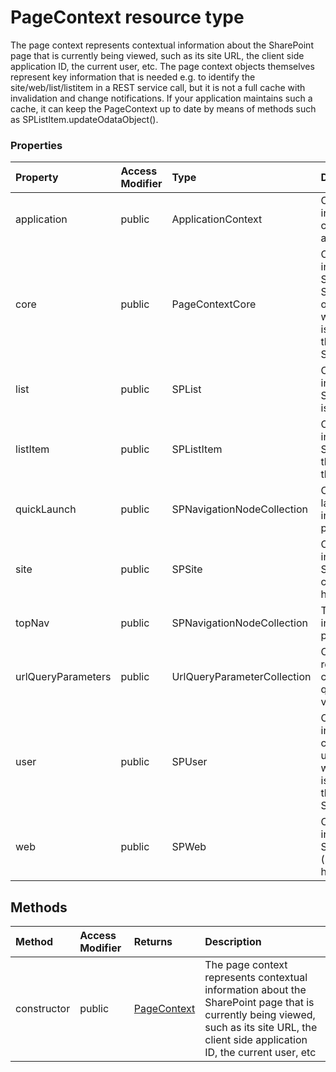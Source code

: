 # PageContext resource type

The page context represents contextual information about the SharePoint page that 
is currently being viewed, such as its site URL, the client side application ID, 
the current user, etc. The page context objects themselves represent key information 
that is needed e.g. to identify the site/web/list/listitem in a REST service call, 
but it is not a full cache with invalidation and change notifications. If your 
application maintains such a cache, it can keep the PageContext up to date by 
means of methods such as SPListItem.updateOdataObject().


### Properties

| Property	   | Access Modifier | Type	| Description|
|:-------------|:----|:-------|:-----------|
|application      | public |  ApplicationContext | Contextual information for the client-side application |
|core      | public |  PageContextCore | Contextual information for the SharePoint SPPageContextInfo object  If unsure whether this object is initialized, check the SPPageContextInfo |
|list      | public |  SPList | Contextual information for the SharePoint list that is hosting the page |
|listItem      | public |  SPListItem | Contextual information for the SharePoint list item that stores data for the page |
|quickLaunch      | public |  SPNavigationNodeCollection | Contextual quick launch navigation information for the page |
|site      | public |  SPSite | Contextual information for the SharePoint site collection that is hosting the page |
|topNav      | public |  SPNavigationNodeCollection | Top navigation information for the page |
|urlQueryParameters      | public |  UrlQueryParameterCollection | Object for retrieving the current page's query parameter values |
|user      | public |  SPUser | Contextual information for the current SharePoint user  If unsure whether this object is initialized, check the SPPageContextInfo |
|web      | public |  SPWeb | Contextual information for the SharePoint site ("web") that is hosting the page |



## Methods

| Method	   | Access Modifier | Returns	| Description|
|:-------------|:----|:-------|:-----------|
|constructor      | public | [PageContext](PageContext.md) | The page context represents contextual information about the SharePoint page that  is currently being viewed, such as its site URL, the client side application ID,  the current user, etc |


